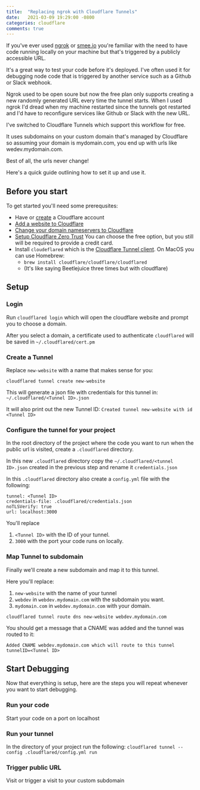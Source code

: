 ```yaml
---
title:  "Replacing ngrok with Cloudflare Tunnels"
date:   2021-03-09 19:29:00 -0800
categories: cloudflare
comments: true
---
```

If you've ever used [ngrok](https://ngrok.com) or [smee.io](https://smee.io) you're familiar with the need to have code running locally on your machine but that's triggered by a publicly accessible URL.

It's a great way to test your code before it's deployed. I've often used it for debugging node code that is triggered by another service such as a Github or Slack webhook.

Ngrok used to be open soure but now the free plan only supports creating a new randomly generated URL every time the tunnel starts. When I used ngrok I'd dread when my machine restarted since the tunnels got restarted and I'd have to reconfigure services like Github or Slack with the new URL.

I've switched to Cloudflare Tunnels which support this workflow for free. 

It uses subdomains on your custom domain that's managed by Cloudflare so assuming your domain is mydomain.com, you end up with urls like wedev.mydomain.com. 

Best of all, the urls never change!

Here's a quick guide outlining how to set it up and use it.

## Before you start
To get started you'll need some prerequsites:
* Have or [create](https://dash.cloudflare.com/sign-up) a Cloudflare account
* [Add a website to Cloudflare](https://support.cloudflare.com/hc/en-us/articles/201720164-Creating-a-Cloudflare-account-and-adding-a-website)
* [Change your domain nameservers to Cloudflare](https://support.cloudflare.com/hc/en-us/articles/205195708)
* [Setup Cloudflare Zero Trust](https://dash.teams.cloudflare.com/) You can choose the free option, but you still will be required to provide a credit card.
* Install `cloudeflared` which is the [Cloudflare Tunnel client](https://github.com/cloudflare/cloudflared). On MacOS you can use Homebrew:
  * `brew install cloudflare/cloudflare/cloudflared`
  * (It's like saying Beetlejuice three times but with cloudflare)

## Setup

### Login
Run `cloudflared login` which will open the cloudflare website and prompt you to choose a domain.

After you select a domain, a certificate used to authenticate `cloudflared` will be saved in `~/.cloudflared/cert.pm`

### Create a Tunnel
Replace `new-website` with a name that makes sense for you:

`cloudflared tunnel create new-website`

This will generate a json file with credentials for this tunnel in: `~/.cloudflared/<Tunnel ID>.json`

It will also print out the new Tunnel ID: `Created tunnel new-website with id <Tunnel ID>`

### Configure the tunnel for your project
  
In the root directory of the project where the code you want to run when the public url is visited, create a `.cloudflared` directory.

  In this new `.cloudflared` directory copy the `~/.cloudflared/<tunnel ID>.json` created in the previous step and rename it `credentials.json`

In this `.cloudflared` directory also create a `config.yml` file with the following:
```
tunnel: <Tunnel ID>
credentials-file: .cloudflared/credentials.json
noTLSVerify: true
url: localhost:3000
```
You'll replace
1. `<Tunnel ID>` with the ID of your tunnel.
2. `3000` with the port your code runs on locally.

### Map Tunnel to subdomain
Finally we'll create a new subdomain and map it to this tunnel.

Here you'll replace:
1. `new-website` with the name of your tunnel
2. `webdev` in `webdev.mydomain.com` with the subdomain you want.
3. `mydomain.com` in `webdev.mydomain.com` with your domain.

`cloudflared tunnel route dns new-website webdev.mydomain.com`

You should get a message that a CNAME was added and the tunnel was routed to it:

`Added CNAME webdev.mydomain.com which will route to this tunnel tunnelID=<Tunnel ID>`

## Start Debugging
Now that everything is setup, here are the steps you will repeat whenever you want to start debugging.

### Run your code
Start your code on a port on localhost

### Run your tunnel
In the directory of your project run the following:
`cloudflared tunnel --config .cloudflared/config.yml run`

### Trigger public URL
Visit or trigger a visit to your custom subdomain 